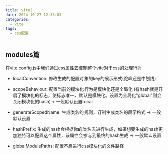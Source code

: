 ```yaml
---
title: vite2
date: 2024-10-27 12:35:03
categories:
  - vite
tags:
  - css配置
---
```



## modules篇

在vite.config.js中我们通过css属性去控制整个vite对于css的处理行为

- localConvention: 修改生成的配置对象的key的展示形式(驼峰还是中划线)

- scopeBehaviour: 配置当前的模块化行为是模块化还是全局化 (有hash就是开启了模块化的标志，使标志唯一，默认是模块化。设置为全局化"global"则会关闭模块化的hash)-> 一般默认设置local

- generateScopedName: 生成类名的规则，订制生成类名的展示格式 -> 一般默认设置

- hashPrefix: 生成的hash会根据你的类名去进行生成，如果想要生成的hash更加独特可以配置这个属性，该属性会参与到最终的hash生成 -> 一般默认设置

- globalModulePaths: 配置不想进行css模块化的文件路径